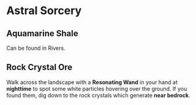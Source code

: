 # Astral Sorcery

## Aquamarine Shale

Can be found in Rivers.

## Rock Crystal Ore

Walk across the landscape with a **Resonating Wand** in your hand at **nighttime** to spot some white particles hovering over the ground. If you found them, dig down to the rock crystals which generate **near bedrock**.
